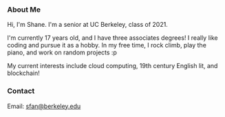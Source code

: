 ### About Me
Hi, I'm Shane. I'm a senior at UC Berkeley, class of 2021.

I'm currently 17 years old, and I have three associates degrees! I really like coding and pursue it as a hobby. In my free time, I rock climb, play the piano, and work on random projects :p

My current interests include cloud computing, 19th century English lit, and blockchain!


### Contact
Email: sfan@berkeley.edu



